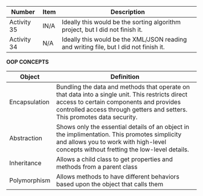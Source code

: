 | Number        | Item          | Description |
| ------------- | ------------- | ----------- |
| Activity 35   | IN/A          | Ideally this would be the sorting algorithm project, but I did not finish it.         |
| Activity 34   | N/A           | Ideally this would be the XML/JSON reading and writing file, but I did not finish it. |

**OOP CONCEPTS**

| Object | Definition |
| ------ | ---------- |
| Encapsulation | Bundling the data and methods that operate on that data into a single unit. This restricts direct access to certain components and provides controlled access through getters and setters. This promotes data security. |
| Abstraction | Shows only the essential details of an object in the implimentation. This promotes simplicity and allows you to work with high-level concepts without fretting the low-level details. |
| Inheritance | Allows a child class to get properties and methods from a parent class |
| Polymorphism | Allows methods to have different behaviors based upon the object that calls them |
